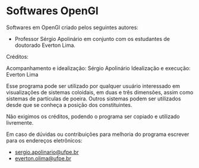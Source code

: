 # Softwares OpenGl

Softwares em OpenGl criado pelos seguintes autores:

- Professor Sérgio Apolinário em conjunto com os estudantes de doutorado Everton Lima.

Créditos:

Acompanhamento e idealização: Sérgio Apolinário
Idealização e execução: Everton Lima

Esse programa pode ser utilizado por qualquer usuário interessado em visualizações de sistemas coloidais, em duas e três dimensões, assim como sistemas de partículas de poeira. Outros sistemas podem ser utilizados desde que se conheça a posição dos constituintes.

Não exigimos os créditos, podendo o programa ser copiado e utilizado livremente.

Em caso de dúvidas ou contribuições para melhoria do programa escrever para os endereços eletrônicos:

- sergio.apolinario@ufpe.br
- everton.olima@ufpe.br
